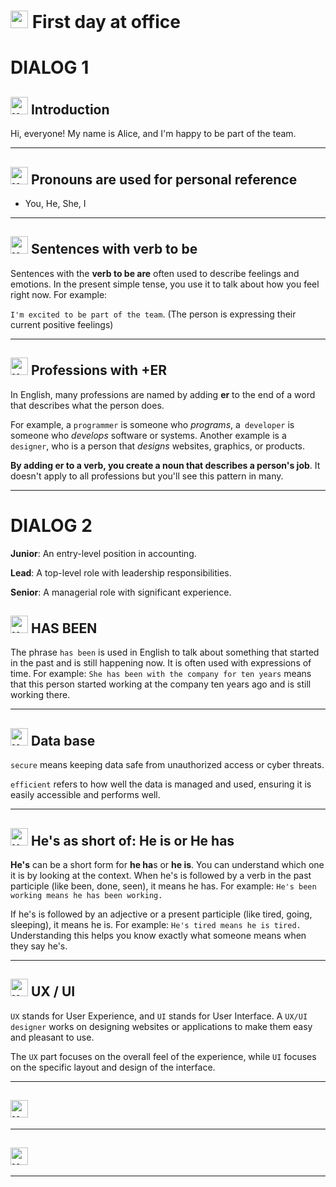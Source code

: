 # <img width="28" height="28" src="https://img.icons8.com/emoji/28/united-kingdom-emoji.png" alt="united-kingdom-emoji"/> First day at office

# DIALOG 1

## <img width="28" height="28" src="https://img.icons8.com/emoji/28/united-kingdom-emoji.png" alt="united-kingdom-emoji"/> Introduction

Hi, everyone! My name is Alice, and I'm happy to be part of the team.

---

## <img width="28" height="28" src="https://img.icons8.com/emoji/28/united-kingdom-emoji.png" alt="united-kingdom-emoji"/> Pronouns are used for personal reference

- You, He, She, I

---

## <img width="28" height="28" src="https://img.icons8.com/emoji/28/united-kingdom-emoji.png" alt="united-kingdom-emoji"/> Sentences with verb to be

Sentences with the **verb to be are** often used to describe feelings and emotions. In the present simple tense, you use it to talk about how you feel right now. For example:

`I'm excited to be part of the team`. (The person is expressing their current positive feelings)

---

## <img width="28" height="28" src="https://img.icons8.com/emoji/28/united-kingdom-emoji.png" alt="united-kingdom-emoji"/> Professions with +ER

In English, many professions are named by adding **er** to the end of a word that describes what the person does.

For example, a `programmer` is someone who *programs*, a` developer` is someone who *develops* software or systems. Another example is a `designer`, who is a person that *designs* websites, graphics, or products.

**By adding er to a verb, you create a noun that describes a person's job**. It doesn't apply to all professions but you'll see this pattern in many.

---

# DIALOG 2

**Junior**: An entry-level position in accounting.

**Lead**: A top-level role with leadership responsibilities.

**Senior**: A managerial role with significant experience.


## <img width="28" height="28" src="https://img.icons8.com/emoji/28/united-kingdom-emoji.png" alt="united-kingdom-emoji"/> HAS BEEN

The phrase `has been` is used in English to talk about something that started in the past and is still happening now. It is often used with expressions of time. For example: `She has been with the company for ten years` means that this person started working at the company ten years ago and is still working there.

---

## <img width="28" height="28" src="https://img.icons8.com/emoji/28/united-kingdom-emoji.png" alt="united-kingdom-emoji"/> Data base

`secure` means keeping data safe from unauthorized access or cyber threats.

`efficient` refers to how well the data is managed and used, ensuring it is easily accessible and performs well.

---

## <img width="28" height="28" src="https://img.icons8.com/emoji/28/united-kingdom-emoji.png" alt="united-kingdom-emoji"/> He's as short of: He is or He has

**He's** can be a short form for **he ha**s or **he is**. You can understand which one it is by looking at the context. When he's is followed by a verb in the past participle (like been, done, seen), it means he has. For example: `He's been working means he has been working.`

If he's is followed by an adjective or a present participle (like tired, going, sleeping), it means he is. For example: `He's tired means he is tired.` Understanding this helps you know exactly what someone means when they say he's.

---

## <img width="28" height="28" src="https://img.icons8.com/emoji/28/united-kingdom-emoji.png" alt="united-kingdom-emoji"/> UX / UI

`UX` stands for User Experience, and `UI` stands for User Interface. A `UX/UI designer` works on designing websites or applications to make them easy and pleasant to use.

The `UX` part focuses on the overall feel of the experience, while `UI` focuses on the specific layout and design of the interface.

---

## <img width="28" height="28" src="https://img.icons8.com/emoji/28/united-kingdom-emoji.png" alt="united-kingdom-emoji"/>

---

## <img width="28" height="28" src="https://img.icons8.com/emoji/28/united-kingdom-emoji.png" alt="united-kingdom-emoji"/>

---
